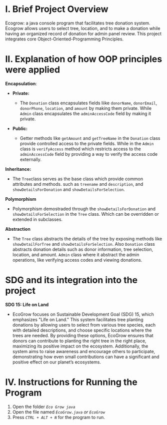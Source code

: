 # I. Brief Project Overview 

Ecogrow: a java console program that facilitates tree donation system. Ecogrow allows users to select tree, location, and to make a donation while having an organized record of donation for admin panel review. This project integrates core Object-Oriented-Programming Principles.

# II. Explanation of how OOP principles were applied

**Encapsulation**:

  - **Private:**
    - The `Donation` class encapsulates fields liike `donorName`, `donorEmail`, `donorPhone`, `location`, and `amount` by making them private. While `Admin` class encapsulates the `adminAccessCode` field by making it private.

  - **Public:**
      - Getter methods like `getAmount` and `getTreeName` in the `Donation` class provide controlled access to the private fields. While in the `Admin` class is `verifyAccess` method which restricts access to the `adminAccessCode` field by providing a way to verify the access code externally.
   
**Inheritance:**
   - The `Tree`class serves as the base class which provide common attributes and methods. such as `treename` and `description`, and `showDetailsForDonation` and `showDetailsForSelection`.

**Polymorphism**
  - Polymorphism demostraded through the `showDetailsForDonation` and `showDetailsForSelection` in the `Tree` class. Which can be overridden or extended in subclasses. 

**Abstraction**
  - The `Tree` class abstracts the details of the tree by exposing methods like `showDetailForTree` and `showDetailsForSelection`. Also `Donation` class abstracts donation details such as donor information, tree selection, location, and amount. `Admin` class where it abstract the admin operations, like verifying access codes and viewing donations.

# SDG and its integration into the project

 **SDG 15: Life on Land**
  - EcoGrow focuses on Sustainable Development Goal (SDG) 15, which emphasizes "Life on Land." This system facilitates tree planting donations by allowing users to select from various tree species, each with detailed descriptions, and choose specific locations where the trees are needed. By providing these options, EcoGrow ensures that donors can contribute to planting the right tree in the right place, maximizing its positive impact on the ecosystem. Additionally, the system aims to raise awareness and encourage others to participate, demonstrating how even small contributions can have a significant and positive effect on our planet’s ecosystems.

# IV. Instructions for Running the Program
  1. Open the folder *`Eco Grow java`*
  2. Open the file named *`EcoGrow.java` or `EcoGrow`*
  3. Press *`CTRL + ALT + N`* for the program to run.
    
